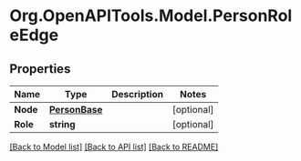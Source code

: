 # Org.OpenAPITools.Model.PersonRoleEdge

## Properties

Name | Type | Description | Notes
------------ | ------------- | ------------- | -------------
**Node** | [**PersonBase**](PersonBase.md) |  | [optional] 
**Role** | **string** |  | [optional] 

[[Back to Model list]](../../README.md#documentation-for-models) [[Back to API list]](../../README.md#documentation-for-api-endpoints) [[Back to README]](../../README.md)

